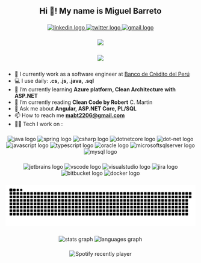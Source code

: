 <h2 align="center">Hi 👋! My name is Miguel Barreto</h2>

###

<div align="center">
  <a href="https://www.linkedin.com/in/miguel-barreto-torres-2b6b8a1b6/" target="_blank">
    <img src="https://raw.githubusercontent.com/maurodesouza/profile-readme-generator/master/src/assets/icons/social/linkedin/default.svg" width="52" height="40" alt="linkedin logo"  />
  </a>
  <a href="https://twitter.com/MiguelBCode" target="_blank">
    <img src="https://raw.githubusercontent.com/maurodesouza/profile-readme-generator/master/src/assets/icons/social/twitter/default.svg" width="52" height="40" alt="twitter logo"  />
  </a>
  <a href="https://mail.google.com/mail/u/0/?fs=1&to=mabt2206@gmail.com&su=HI_MIGUEL_FROM_GITHUB&body=&tf=cm" target="_blank">
    <img src="https://raw.githubusercontent.com/maurodesouza/profile-readme-generator/master/src/assets/icons/social/gmail/default.svg" width="52" height="40" alt="gmail logo"  />
  </a>
</div>

###

<div align="center">
  <img height="200" src="https://mir-s3-cdn-cf.behance.net/project_modules/disp/67c24316077971.562a51808c8c1.gif"  />
</div>

###

<div align="center">
  <img src="https://profile-counter.glitch.me/miguelbtcode/count.svg?"  />
</div>

###

- 🏦 I currently work as a software engineer at [Banco de Crédito del Perú](https://www.viabcp.com/)
- 💻 I use daily: **.cs, .js, .java, .sql** 
- 🌱 I’m currently learning **Azure platform, Clean Architecture with ASP.NET**
- 📖 I’m currently reading **Clean Code by Robert** C. Martin
- 💬 Ask me about **Angular, ASP.NET Core, PL/SQL**
- 📫 How to reach me **mabt2206@gmail.com**
- 🧑‍💻 Tech I work on :

###

<div align="center">
  <img src="https://cdn.jsdelivr.net/gh/devicons/devicon/icons/java/java-original.svg" height="65" width="65" alt="java logo"  />
  <img src="https://cdn.jsdelivr.net/gh/devicons/devicon/icons/spring/spring-original.svg" height="55" width="55" alt="spring logo"  />
  <img src="https://cdn.jsdelivr.net/gh/devicons/devicon/icons/csharp/csharp-original.svg" height="55" width="55" alt="csharp logo"  />
  <img src="https://cdn.jsdelivr.net/gh/devicons/devicon/icons/dotnetcore/dotnetcore-original.svg" height="55" width="55" alt="dotnetcore logo"  />
  <img src="https://cdn.jsdelivr.net/gh/devicons/devicon/icons/dot-net/dot-net-original.svg" height="55" width="55" alt="dot-net logo"  />
  <img src="https://cdn.jsdelivr.net/gh/devicons/devicon/icons/javascript/javascript-original.svg" height="55" width="55" alt="javascript logo"  />
  <img src="https://cdn.jsdelivr.net/gh/devicons/devicon/icons/typescript/typescript-original.svg" height="55" width="55" alt="typescript logo"  />
  <img src="https://cdn.jsdelivr.net/gh/devicons/devicon/icons/oracle/oracle-original.svg" height="55" width="55" alt="oracle logo"  />
  <img src="https://cdn.jsdelivr.net/gh/devicons/devicon/icons/microsoftsqlserver/microsoftsqlserver-plain.svg" height="55" width="55" alt="microsoftsqlserver logo"  />
  <img src="https://cdn.jsdelivr.net/gh/devicons/devicon/icons/mysql/mysql-original.svg" height="55" width="55" alt="mysql logo"  />
</div>

###

<div align="center">
  <img src="https://cdn.jsdelivr.net/gh/devicons/devicon/icons/jetbrains/jetbrains-original.svg" height="55" width="55" alt="jetbrains logo"  />
  <img src="https://cdn.jsdelivr.net/gh/devicons/devicon/icons/vscode/vscode-original.svg" height="55" width="55" alt="vscode logo"  />
  <img src="https://cdn.jsdelivr.net/gh/devicons/devicon/icons/visualstudio/visualstudio-plain.svg" height="55" width="55" alt="visualstudio logo"  />
  <img src="https://cdn.jsdelivr.net/gh/devicons/devicon/icons/jira/jira-original-wordmark.svg" height="55" width="55" alt="jira logo"  />
  <img src="https://cdn.jsdelivr.net/gh/devicons/devicon/icons/bitbucket/bitbucket-original-wordmark.svg" height="55" width="55" alt="bitbucket logo"  />
  <img src="https://cdn.jsdelivr.net/gh/devicons/devicon/icons/docker/docker-original-wordmark.svg" height="55" width="55" alt="docker logo"  />
</div>

###

<div align="center">
<img src="https://raw.githubusercontent.com/miguelbtcode/miguelbtcode/output/github-contribution-grid-snake.svg" alt="Snake animation" />
</div>

###

<div align="center">
  <img src="https://github-readme-stats.vercel.app/api?hide_title=false&hide_rank=false&show_icons=true&include_all_commits=true&count_private=true&disable_animations=false&theme=dracula&locale=en&hide_border=false&username=miguelbtcode" height="150" alt="stats graph"  />
  <img src="https://github-readme-stats.vercel.app/api/top-langs?locale=en&hide_title=false&layout=compact&card_width=320&langs_count=5&theme=dracula&hide_border=false&username=miguelbtcode" height="150" alt="languages graph"  />
</div>

###

<div align="center">
  <img src="https://spotify-recently-played-readme.vercel.app/api?user=31srdnw2wep557xjaig2sg55jjgu" alt="Spotify recently player" />
</div>

###
###
